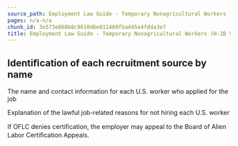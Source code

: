 ```yaml
---
source_path: Employment Law Guide - Temporary Nonagricultural Workers (H-2B Visas).md
pages: n/a-n/a
chunk_id: 3e573e868b8c9610d6e811460fbad45e4fdda3e7
title: Employment Law Guide - Temporary Nonagricultural Workers (H-2B Visas)
---
```

## Identiﬁcation of each recruitment source by name

The name and contact information for each U.S. worker who applied for the job

Explanation of the lawful job-related reasons for not hiring each U.S. worker

If OFLC denies certiﬁcation, the employer may appeal to the Board of Alien Labor Certiﬁcation Appeals.
